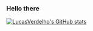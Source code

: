 ### Hello there

[![LucasVerdelho's GitHub stats](https://github-readme-stats.vercel.app/api?username=LucasVerdelho&count_private=true&hide=issues&show_icons=true)](https://github.com/anuraghazra/github-readme-stats)



<!--
**LucasVerdelho/LucasVerdelho** is a ✨ _special_ ✨ repository because its `README.md` (this file) appears on your GitHub profile.

Here are some ideas to get you started:

- 🔭 I’m currently working on ...
- 🌱 I’m currently learning ...
- 👯 I’m looking to collaborate on ...
- 🤔 I’m looking for help with ...
- 💬 Ask me about ...
- 📫 How to reach me: ...
- 😄 Pronouns: ...
- ⚡ Fun fact: ...
-->
